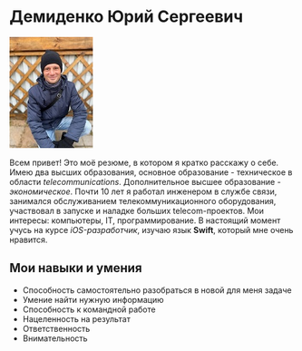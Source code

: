 # Демиденко Юрий Сергеевич
![my-foto](img/demidenko-yurii.jpg)

Всем привет! Это моё резюме, в котором я кратко расскажу о себе. Имею два высших образования, основное образование - техническое в области *telecommunications*. Дополнительное высшее образование - *экономическое*. Почти 10 лет я работал инженером в службе связи, занимался обслуживанием телекоммуникационного оборудования, участвовал в запуске и наладке больших telecom-проектов. Мои интересы: компьютеры, IT, программирование. В настоящий момент учусь на курсе *iOS-разработчик*, изучаю язык **Swift**, который мне очень нравится.
## Мои навыки и умения
*  Способность самостоятельно разобраться в новой для меня задаче
* Умение найти нужную информацию
* Способность к командной работе
* Нацеленность на результат
* Ответственность
* Внимательность